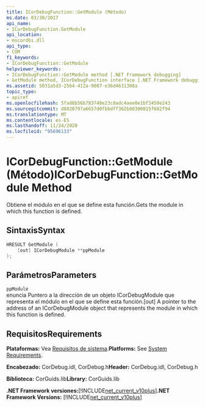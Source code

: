 ```yaml
---
title: ICorDebugFunction::GetModule (Método)
ms.date: 03/30/2017
api_name:
- ICorDebugFunction.GetModule
api_location:
- mscordbi.dll
api_type:
- COM
f1_keywords:
- ICorDebugFunction::GetModule
helpviewer_keywords:
- ICorDebugFunction::GetModule method [.NET Framework debugging]
- GetModule method, ICorDebugFunction interface [.NET Framework debugging]
ms.assetid: 5031a5d3-2564-412a-9007-e36d4631308a
topic_type:
- apiref
ms.openlocfilehash: 5fad8b56b783748e23c8adc4aee0e1bf3450e243
ms.sourcegitcommit: d8020797a6657d0fbbdff362b80300815f682f94
ms.translationtype: MT
ms.contentlocale: es-ES
ms.lasthandoff: 11/24/2020
ms.locfileid: "95696133"
---
```

# <a name="icordebugfunctiongetmodule-method"></a><span data-ttu-id="2b18a-102">ICorDebugFunction::GetModule (Método)</span><span class="sxs-lookup"><span data-stu-id="2b18a-102">ICorDebugFunction::GetModule Method</span></span>

<span data-ttu-id="2b18a-103">Obtiene el módulo en el que se define esta función.</span><span class="sxs-lookup"><span data-stu-id="2b18a-103">Gets the module in which this function is defined.</span></span>  
  
## <a name="syntax"></a><span data-ttu-id="2b18a-104">Sintaxis</span><span class="sxs-lookup"><span data-stu-id="2b18a-104">Syntax</span></span>  
  
```cpp  
HRESULT GetModule (  
    [out] ICorDebugModule **ppModule  
);  
```  
  
## <a name="parameters"></a><span data-ttu-id="2b18a-105">Parámetros</span><span class="sxs-lookup"><span data-stu-id="2b18a-105">Parameters</span></span>  

 `ppModule`  
 <span data-ttu-id="2b18a-106">enuncia Puntero a la dirección de un objeto ICorDebugModule que representa el módulo en el que se define esta función.</span><span class="sxs-lookup"><span data-stu-id="2b18a-106">[out] A pointer to the address of an ICorDebugModule object that represents the module in which this function is defined.</span></span>  
  
## <a name="requirements"></a><span data-ttu-id="2b18a-107">Requisitos</span><span class="sxs-lookup"><span data-stu-id="2b18a-107">Requirements</span></span>  

 <span data-ttu-id="2b18a-108">**Plataformas:** Vea [Requisitos de sistema](../../get-started/system-requirements.md).</span><span class="sxs-lookup"><span data-stu-id="2b18a-108">**Platforms:** See [System Requirements](../../get-started/system-requirements.md).</span></span>  
  
 <span data-ttu-id="2b18a-109">**Encabezado:** CorDebug.idl, CorDebug.h</span><span class="sxs-lookup"><span data-stu-id="2b18a-109">**Header:** CorDebug.idl, CorDebug.h</span></span>  
  
 <span data-ttu-id="2b18a-110">**Biblioteca:** CorGuids.lib</span><span class="sxs-lookup"><span data-stu-id="2b18a-110">**Library:** CorGuids.lib</span></span>  
  
 <span data-ttu-id="2b18a-111">**.NET Framework versiones:**[!INCLUDE[net_current_v10plus](../../../../includes/net-current-v10plus-md.md)]</span><span class="sxs-lookup"><span data-stu-id="2b18a-111">**.NET Framework Versions:** [!INCLUDE[net_current_v10plus](../../../../includes/net-current-v10plus-md.md)]</span></span>
